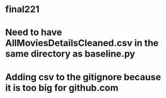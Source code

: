 # final221
# Need to have AllMoviesDetailsCleaned.csv in the same directory as baseline.py
# Adding csv to the gitignore because it is too big for github.com
